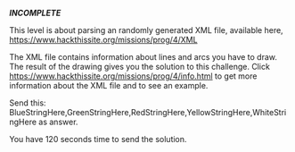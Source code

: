 ***INCOMPLETE***

This level is about parsing an randomly generated XML file, available here, https://www.hackthissite.org/missions/prog/4/XML 

The XML file contains information about lines and arcs you have to draw. The result of the drawing gives you the solution to this challenge.
Click https://www.hackthissite.org/missions/prog/4/info.html to get more information about the XML file and to see an example.

Send this:
BlueStringHere,GreenStringHere,RedStringHere,YellowStringHere,WhiteStringHere
as answer.

You have 120 seconds time to send the solution.

